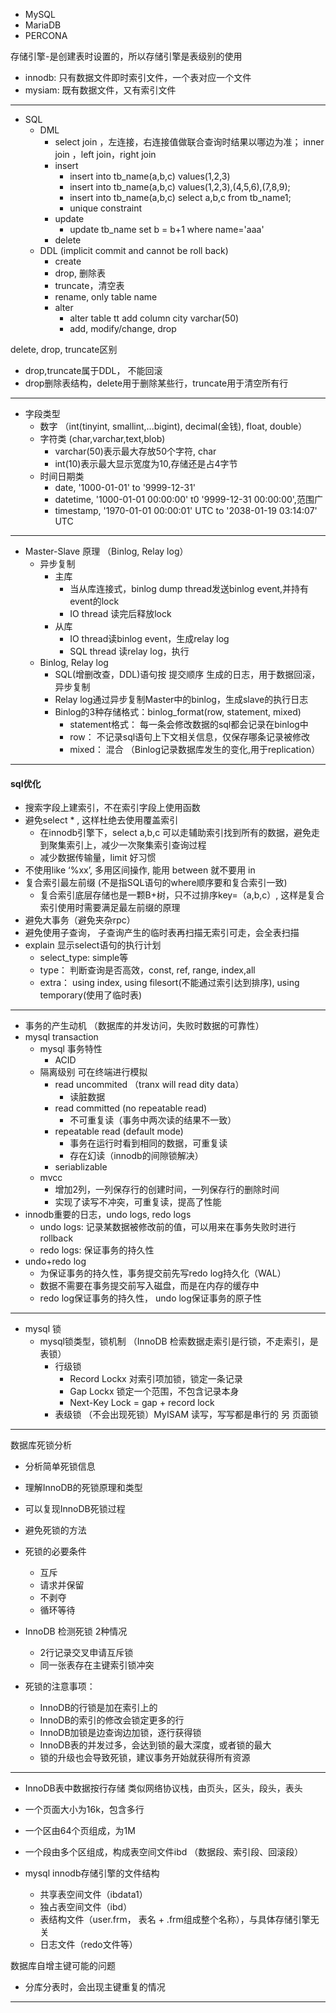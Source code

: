 + MySQL
+ MariaDB
+ PERCONA

存储引擎-是创建表时设置的，所以存储引擎是表级别的使用
+ innodb: 只有数据文件即时索引文件，一个表对应一个文件              
+ mysiam: 既有数据文件，又有索引文件
---
+ SQL
	+ DML
		+ select  join ，左连接，右连接值做联合查询时结果以哪边为准； inner join ，left join，right join
		+ insert
			+ insert into tb_name(a,b,c) values(1,2,3)
			+ insert into tb_name(a,b,c) values(1,2,3),(4,5,6),(7,8,9);
			+ insert into tb_name(a,b,c) select a,b,c from tb_name1;
			+ unique constraint
		+ update
			+ update tb_name set b = b+1 where name='aaa'
		+ delete
	+ DDL (implicit commit and cannot be roll back)
		+ create
		+ drop, 删除表
		+ truncate，清空表
		+ rename, only table name
		+ alter
			+ alter table tt add column city varchar(50)
			+ add, modify/change, drop

delete, drop, truncate区别
+ drop,truncate属于DDL， 不能回滚
+ drop删除表结构，delete用于删除某些行，truncate用于清空所有行

---
+  字段类型
	+	数字 （int(tinyint, smallint,...bigint), decimal(金钱), float, double）
	+	字符类 (char,varchar,text,blob)
		+ varchar(50)表示最大存放50个字符, char
		+ int(10)表示最大显示宽度为10,存储还是占4字节
	+ 时间日期类
		+ date, '1000-01-01' to '9999-12-31'
		+ datetime, '1000-01-01 00:00:00' t0 '9999-12-31 00:00:00',范围广
		+ timestamp, '1970-01-01 00:00:01' UTC to '2038-01-19 03:14:07' UTC

---

+ Master-Slave 原理 （Binlog, Relay log）
	+ 异步复制
		+ 主库
			+ 当从库连接式，binlog dump thread发送binlog event,并持有event的lock
			+ IO thread 读完后释放lock 	 
		+ 从库
			+ IO thread读binlog event，生成relay log
			+ SQL thread 读relay log，执行
	+ Binlog, Relay log
		+ SQL(增删改查，DDL)语句按 提交顺序 生成的日志，用于数据回滚，异步复制
		+ Relay log通过异步复制Master中的binlog，生成slave的执行日志
		+ Binlog的3种存储格式：binlog_format(row, statement, mixed)
			+ statement格式： 每一条会修改数据的sql都会记录在binlog中
			+ row： 不记录sql语句上下文相关信息，仅保存哪条记录被修改
			+ mixed： 混合	（Binlog记录数据库发生的变化,用于replication）
---
#### sql优化
+ 搜索字段上建索引，不在索引字段上使用函数
+ 避免select * ,  这样杜绝去使用覆盖索引
	+ 在innodb引擎下，select a,b,c 可以走辅助索引找到所有的数据，避免走到聚集索引上，减少一次聚集索引查询过程
	+ 减少数据传输量，limit 好习惯
+ 不使用like ‘%xx’, 多用区间操作, 能用 between 就不要用 in 	
+ 复合索引最左前缀 (不是指SQL语句的where顺序要和复合索引一致)
	+ 复合索引底层存储也是一颗B+树，只不过排序key=（a,b,c）, 这样是复合索引使用时需要满足最左前缀的原理
+ 避免大事务（避免夹杂rpc）
+ 避免使用子查询， 子查询产生的临时表再扫描无索引可走，会全表扫描
+ explain 显示select语句的执行计划
	+ select_type: simple等
	+ type： 判断查询是否高效，const, ref, range, index,all
	+ extra： using index, using filesort(不能通过索引达到排序), using temporary(使用了临时表)

---

+ 事务的产生动机 （数据库的并发访问，失败时数据的可靠性）
+ mysql transaction
	+ mysql 事务特性
		+ ACID
	+ 隔离级别 可在终端进行模拟
		+ read uncommited （tranx will read dity data）
			+ 读脏数据
		+ read committed (no repeatable read)
			+ 不可重复读（事务中两次读的结果不一致）
		+ repeatable read (default mode)
			+ 事务在运行时看到相同的数据，可重复读
			+ 存在幻读（innodb的间隙锁解决）
		+ seriablizable
	+ mvcc
		+ 增加2列，一列保存行的创建时间，一列保存行的删除时间
		+ 实现了读写不冲突，可重复读，提高了性能  
+ innodb重要的日志，undo logs, redo logs
	+ undo logs: 记录某数据被修改前的值，可以用来在事务失败时进行rollback
	+ redo logs: 保证事务的持久性
+ undo+redo log
	+ 为保证事务的持久性，事务提交前先写redo log持久化（WAL）
	+ 数据不需要在事务提交前写入磁盘，而是在内存的缓存中
	+ redo log保证事务的持久性， undo log保证事务的原子性
----
+ mysql 锁
	+ mysql锁类型，锁机制 （InnoDB 检索数据走索引是行锁，不走索引，是表锁）
		+ 行级锁
			+ Record Lockx 对索引项加锁，锁定一条记录
			+ Gap Lockx 锁定一个范围，不包含记录本身
			+ Next-Key Lock = gap + record lock
		+ 表级锁 （不会出现死锁）MyISAM 读写，写写都是串行的 另 页面锁
---

数据库死锁分析

+ 分析简单死锁信息
+ 理解InnoDB的死锁原理和类型
+ 可以复现InnoDB死锁过程
+ 避免死锁的方法

+ 死锁的必要条件
	+ 互斥
	+ 请求并保留
	+ 不剥夺
	+ 循环等待

+ InnoDB 检测死锁 2种情况
	+ 2行记录交叉申请互斥锁
	+ 同一张表存在主键索引锁冲突

+ 死锁的注意事项：
	+ InnoDB的行锁是加在索引上的
	+ InnoDB的索引的修改会锁定更多的行
	+ InnoDB加锁是边查询边加锁，逐行获得锁
	+ InnoDB表的并发过多，会达到锁的最大深度，或者锁的最大
	+ 锁的升级也会导致死锁，建议事务开始就获得所有资源

---
+ InnoDB表中数据按行存储 类似网络协议栈，由页头，区头，段头，表头
+ 一个页面大小为16k，包含多行
+ 一个区由64个页组成，为1M
+ 一个段由多个区组成，构成表空间文件ibd （数据段、索引段、回滚段）

+ mysql innodb存储引擎的文件结构
	+ 共享表空间文件（ibdata1）
	+ 独占表空间文件（ibd）
	+ 表结构文件（user.frm， 表名 + .frm组成整个名称），与具体存储引擎无关
	+ 日志文件（redo文件等）

数据库自增主键可能的问题
+ 分库分表时，会出现主键重复的情况

---
